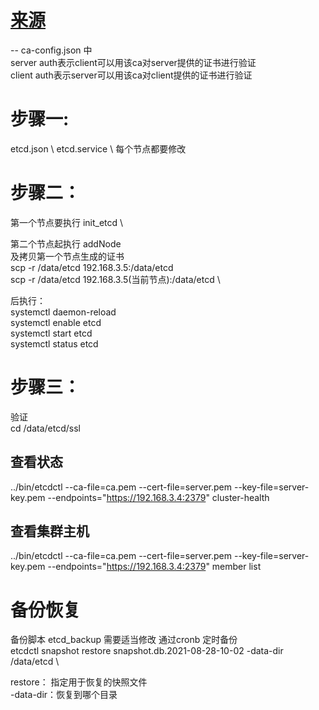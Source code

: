 # [来源](https://blog.csdn.net/lswzw/article/details/109027255)

-- ca-config.json 中 \
server auth表示client可以用该ca对server提供的证书进行验证 \
client auth表示server可以用该ca对client提供的证书进行验证

# 步骤一: 
etcd.json  \ 
etcd.service  \ 
每个节点都要修改

# 步骤二：
第一个节点要执行 init_etcd \

第二个节点起执行 addNode \
及拷贝第一个节点生成的证书 \
scp -r /data/etcd 192.168.3.5:/data/etcd \
scp -r /data/etcd 192.168.3.5(当前节点):/data/etcd  \

后执行： \
systemctl daemon-reload \
systemctl enable etcd \
systemctl start etcd \
systemctl status etcd

# 步骤三：
验证 \
cd /data/etcd/ssl 
## 查看状态
../bin/etcdctl --ca-file=ca.pem --cert-file=server.pem --key-file=server-key.pem --endpoints="https://192.168.3.4:2379" cluster-health 
## 查看集群主机
../bin/etcdctl --ca-file=ca.pem --cert-file=server.pem --key-file=server-key.pem --endpoints="https://192.168.3.4:2379" member list 

# 备份恢复
备份脚本 etcd_backup 需要适当修改 通过cronb 定时备份 \
etcdctl snapshot restore snapshot.db.2021-08-28-10-02 -data-dir /data/etcd \

restore： 指定用于恢复的快照文件 \
-data-dir：恢复到哪个目录
